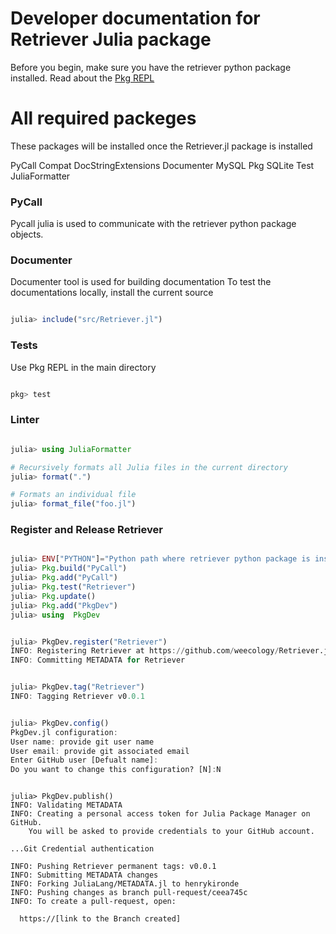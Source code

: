 # Developer documentation for Retriever Julia package

Before you begin, make sure you have the retriever python package installed.
Read about the [Pkg REPL](https://pkgdocs.julialang.org/v1/getting-started/)

# All required packeges

These packages will be installed once the Retriever.jl package is installed

PyCall
Compat
DocStringExtensions
Documenter
MySQL
Pkg
SQLite
Test
JuliaFormatter

### PyCall

Pycall julia is used to communicate with the retriever python package objects.

### Documenter

Documenter tool is used for building documentation
To test the documentations locally, install the current source
```Julia

julia> include("src/Retriever.jl")

```

### Tests

Use Pkg REPL in the main directory

```Julia

pkg> test

```

### Linter

```Julia

julia> using JuliaFormatter

# Recursively formats all Julia files in the current directory
julia> format(".")

# Formats an individual file
julia> format_file("foo.jl")

```

### Register and Release Retriever

```Julia

julia> ENV["PYTHON"]="Python path where retriever python package is installed"
julia> Pkg.build("PyCall")
julia> Pkg.add("PyCall")
julia> Pkg.test("Retriever")
julia> Pkg.update()
julia> Pkg.add("PkgDev")
julia> using  PkgDev

```

```Julia

julia> PkgDev.register("Retriever")
INFO: Registering Retriever at https://github.com/weecology/Retriever.jl.git
INFO: Committing METADATA for Retriever

```

```Julia

julia> PkgDev.tag("Retriever")
INFO: Tagging Retriever v0.0.1

```

```Julia

julia> PkgDev.config()
PkgDev.jl configuration:
User name: provide git user name
User email: provide git associated email
Enter GitHub user [Defualt name]:
Do you want to change this configuration? [N]:N

```

```Shell

julia> PkgDev.publish()
INFO: Validating METADATA
INFO: Creating a personal access token for Julia Package Manager on GitHub.
	You will be asked to provide credentials to your GitHub account.

...Git Credential authentication

INFO: Pushing Retriever permanent tags: v0.0.1
INFO: Submitting METADATA changes
INFO: Forking JuliaLang/METADATA.jl to henrykironde
INFO: Pushing changes as branch pull-request/ceea745c
INFO: To create a pull-request, open:

  https://[link to the Branch created]

```
